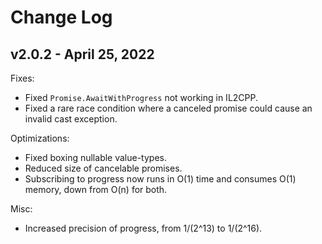 # Change Log

## v2.0.2 - April 25, 2022

Fixes:

- Fixed `Promise.AwaitWithProgress` not working in IL2CPP.
- Fixed a rare race condition where a canceled promise could cause an invalid cast exception.

Optimizations:

- Fixed boxing nullable value-types.
- Reduced size of cancelable promises.
- Subscribing to progress now runs in O(1) time and consumes O(1) memory, down from O(n) for both.

Misc:

- Increased precision of progress, from 1/(2^13) to 1/(2^16).